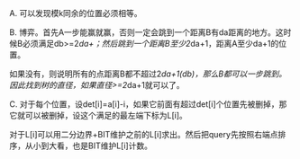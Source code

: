 A. 可以发现模k同余的位置必须相等。

B. 博弈。首先A一步能赢就赢，否则一定会跳到一个距离B有da距离的地方。这时候B必须满足db>=2*da+；然后跳到一个距离B至少2*da+1，距离A至少da+1的位置。

   如果没有，则说明所有的点距离B都不超过2*da+1(db)，那么B都可以一步跳到。因此找到树的直径，如果直径>=2*da+1就可以了。
   
C. 对于每个位置，设det[i]=a[i]-i，如果它前面有超过det[i]个位置先被删掉，那它就可以被删掉，设这个满足的最左端下标为L[i]。

   对于L[i]可以用二分边界+BIT维护之前的L[i]求出。然后把query先按照右端点排序，从小到大看，也是BIT维护L[i]计数。
